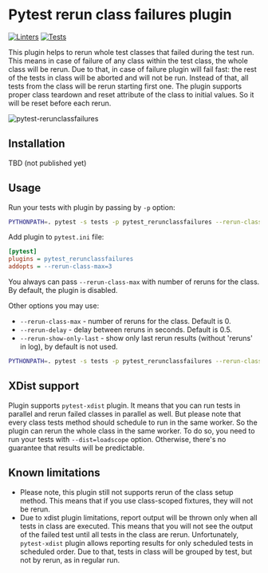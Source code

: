 # Pytest rerun class failures plugin

[![Linters](https://github.com/wwakabobik/pytest-rerunclassfailures/actions/workflows/master_linters.yml/badge.svg?branch=master)](https://github.com/wwakabobik/pytest-rerunclassfailures/actions/workflows/master_linters.yml) [![Tests](https://github.com/wwakabobik/pytest-rerunclassfailures/actions/workflows/master_tests.yml/badge.svg?branch=master)](https://github.com/wwakabobik/pytest-rerunclassfailures/actions/workflows/master_tests.yml)

This plugin helps to rerun whole test classes that failed during the test run.
This means in case of failure of any class within the test class, the whole class will be rerun. 
Due to that, in case of failure plugin will fail fast: 
the rest of the tests in class will be aborted and will not be run. 
Instead of that, all tests from the class will be rerun starting first one.
The plugin supports proper class teardown and reset attribute of the class to initial values. 
So it will be reset before each rerun.

![pytest-rerunclassfailures](https://raw.githubusercontent.com/wwakabobik/pytest-rerunclassfailures/master/src/assets/pytest-rerunclassfailures.jpg)

## Installation
TBD (not published yet)


## Usage

Run your tests with plugin by passing by `-p` option:
```bash
PYTHONPATH=. pytest -s tests -p pytest_rerunclassfailures --rerun-class-max=3
```
Add plugin to `pytest.ini` file:

```ini
[pytest]
plugins = pytest_rerunclassfailures
addopts = --rerun-class-max=3
```

You always can pass `--rerun-class-max` with number of reruns for the class. By default, the plugin is disabled.

Other options you may use:
- `--rerun-class-max` - number of reruns for the class. Default is 0.
- `--rerun-delay` - delay between reruns in seconds. Default is 0.5.
- `--rerun-show-only-last` - show only last rerun results (without 'reruns' in log), by default is not used.

```bash
PYTHONPATH=. pytest -s tests -p pytest_rerunclassfailures --rerun-class-max=3 --rerun-delay=1 --rerun-show-only-last
```

## XDist support

Plugin supports `pytest-xdist` plugin. 
It means that you can run tests in parallel and rerun failed classes in parallel as well.
But please note that every class tests method should schedule to run in the same worker. 
So the plugin can rerun the whole class in the same worker.
To do so, you need to run your tests with `--dist=loadscope` option. 
Otherwise, there's no guarantee that results will be predictable.


## Known limitations
- Please note, this plugin still not supports rerun of the class setup method. This means that if you use class-scoped fixtures, they will not be rerun.
- Due to xdist plugin limitations, report output will be thrown only when all tests in class are executed. This means that you will not see the output of the failed test until all tests in the class are rerun. Unfortunately, `pytest-xdist` plugin allows reporting results for only scheduled tests in scheduled order. Due to that, tests in class will be grouped by test, but not by rerun, as in regular run.

